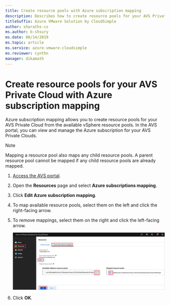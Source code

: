 ```yaml
--- 
title: Create resource pools with Azure subscription mapping
description: Describes how to create resource pools for your AVS Private Cloud through Azure subscription mapping
titleSuffix: Azure VMware Solution by CloudSimple
author: sharaths-cs 
ms.author: b-shsury 
ms.date: 08/14/2019 
ms.topic: article 
ms.service: azure-vmware-cloudsimple 
ms.reviewer: cynthn 
manager: dikamath 
---
```


# Create resource pools for your AVS Private Cloud with Azure subscription mapping
Azure subscription mapping allows you to create resource pools for your AVS Private Cloud from the available vSphere resource pools. In the AVS portal, you can view and manage the Azure subscription for your AVS Private Clouds.

> [!NOTE]
> Mapping a resource pool also maps any child resource pools. A parent resource pool cannot be mapped if any child resource pools are already mapped.

1. [Access the AVS portal](access-cloudsimple-portal.md).
2. Open the **Resources** page and select **Azure subscriptions mapping**.  
3. Click **Edit Azure subscription mapping**.  
4. To map available resource pools, select them on the left and click the right-facing arrow. 
5. To remove mappings, select them on the right and click the left-facing arrow. 

    ![Azure subscriptions](media/resources-azure-mapping.png)

6. Click **OK**.
